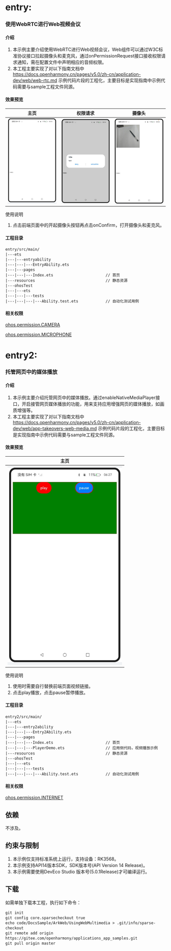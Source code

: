 # entry:

### 使用WebRTC进行Web视频会议

#### 介绍

1. 本示例主要介绍使用WebRTC进行Web视频会议，Web组件可以通过W3C标准协议接口拉起摄像头和麦克风，通过onPermissionRequest接口接收权限请求通知，需在配置文件中声明相应的音频权限。
2. 本工程主要实现了对以下指南文档中 https://docs.openharmony.cn/pages/v5.0/zh-cn/application-dev/web/web-rtc.md 示例代码片段的工程化，主要目标是实现指南中示例代码需要与sample工程文件同源。

#### 效果预览

| 主页                                                         | 权限请求                                                     | 摄像头                                                       |
| ------------------------------------------------------------ | ------------------------------------------------------------ | ------------------------------------------------------------ |
| <img src="./screenshots/HoldVideoConfWebRTC_1.png" width="360;" /> | <img src="./screenshots/HoldVideoConfWebRTC_2.png" width="360;" /> | <img src="./screenshots/HoldVideoConfWebRTC_3.png" width="360;" /> |

使用说明

1. 点击前端页面中的开起摄像头按钮再点击onConfirm，打开摄像头和麦克风。

#### 工程目录

```
entry/src/main/
|---ets
|---|---entryability
|---|---|---EntryAbility.ets
|---|---pages
|---|---|---Index.ets						// 首页
|---resources								// 静态资源
|---ohosTest
|---|---ets
|---|---|---tests
|---|---|---|---Ability.test.ets            // 自动化测试用例
```

#### 相关权限

[ohos.permission.CAMERA](https://docs.openharmony.cn/pages/v5.0/zh-cn/application-dev/security/AccessToken/permissions-for-all.md#ohospermissioncamera)

[ohos.permission.MICROPHONE](https://docs.openharmony.cn/pages/v5.0/zh-cn/application-dev/security/AccessToken/permissions-for-all.md#ohospermissionmicrophone)

# entry2:

### 托管网页中的媒体播放

#### 介绍

1. 本示例主要介绍托管网页中的媒体播放。通过enableNativeMediaPlayer接口，开启接管网页媒体播放的功能，用来支持应用增强网页的媒体播放，如画质增强等。
2. 本工程主要实现了对以下指南文档中 https://docs.openharmony.cn/pages/v5.0/zh-cn/application-dev/web/app-takeovers-web-media.md 示例代码片段的工程化，主要目标是实现指南中示例代码需要与sample工程文件同源。

#### 效果预览

| 主页                                                         |
| ------------------------------------------------------------ |
| <img src="./screenshots/TakeOverMediaPlay.png" width="360;" /> |

使用说明

1. 使用时需要自行替换前端页面视频链接。
1. 点击play播放，点击pause暂停播放。

#### 工程目录

```
entry2/src/main/
|---ets
|---|---entry2ability
|---|---|---Entry2Ability.ets
|---|---pages
|---|---|---Index.ets						// 首页
|---|---|---PlayerDemo.ets					// 应用侧代码，视频播放示例
|---resources								// 静态资源
|---ohosTest
|---|---ets
|---|---|---tests
|---|---|---|---Ability.test.ets            // 自动化测试用例
```


#### 相关权限

[ohos.permission.INTERNET](https://docs.openharmony.cn/pages/v5.0/zh-cn/application-dev/security/AccessToken/permissions-for-all.md#ohospermissioninternet)

## 依赖

不涉及。

## 约束与限制

1. 本示例仅支持标准系统上运行，支持设备：RK3568。
2. 本示例支持API14版本SDK，SDK版本号(API Version 14 Release)。
3. 本示例需要使用DevEco Studio 版本号(5.0.1Release)才可编译运行。

## 下载

如需单独下载本工程，执行如下命令：

```
git init
git config core.sparsecheckout true
echo code/DocsSample/ArkWeb/UsingWebMultimedia > .git/info/sparse-checkout
git remote add origin https://gitee.com/openharmony/applications_app_samples.git
git pull origin master
```